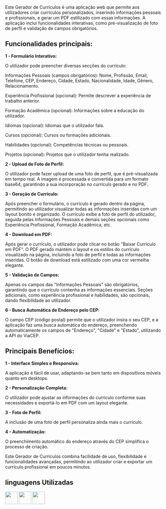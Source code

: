 Este Gerador de Currículos é uma aplicação web que permite aos utilizadores criar currículos personalizados, inserindo informações pessoais e profissionais, e gerar um PDF estilizado com essas informações. A aplicação inclui funcionalidades interativas, como pré-visualização de foto de perfil e validação de campos obrigatórios.

## Funcionalidades principais: ##

**1 - Formulário Interativo:**

O utilizador pode preencher diversas secções do currículo:

Informações Pessoais (campos obrigatórios): Nome, Profissão, Email, Telefone, CEP, Endereço, Cidade, Estado, Nacionalidade, Idade, Gênero, Relacionamento.

Experiência Profissional (opcional): Permite descrever a experiência de trabalho anterior.

Formação Acadêmica (opcional): Informações sobre a educação do utilizador.

Idiomas (opcional): Idiomas que o utilizador fala.

Cursos (opcional): Cursos ou formações adicionais.

Habilidades (opcional): Competências técnicas ou pessoais.

Projetos (opcional): Projetos que o utilizador tenha realizado.

**2 - Upload de Foto de Perfil:**

O utilizador pode fazer upload de uma foto de perfil, que é pré-visualizada em tempo real. A imagem é processada e convertida para um formato base64, garantindo a sua incorporação no currículo gerado e no PDF.

**3 - Geração de Currículo:**

Após preencher o formulário, o currículo é gerado dentro da página, permitindo ao utilizador visualizar todas as informações inseridas com um layout bonito e organizado. O currículo exibe a foto de perfil do utilizador, seguida pelas Informações Pessoais e demais seções opcionais como Experiência Profissional, Formação Acadêmica, etc.

**4 - Download em PDF:**

Após gerar o currículo, o utilizador pode clicar no botão "Baixar Currículo em PDF". O PDF gerado mantém o layout e os estilos do currículo visualizado na página, incluindo a foto de perfil e todas as informações inseridas. O botão de download está estilizado com uma cor vermelha elegante.

**5 - Validação de Campos:**

Apenas os campos das "Informações Pessoais" são obrigatórios, garantindo que o currículo contenha as informações essenciais. Seções adicionais, como experiência profissional e habilidades, são opcionais, dando flexibilidade ao utilizador.

**6 - Busca Automática de Endereço pelo CEP:**

O campo CEP (código postal) permite que o utilizador insira o seu CEP, e a aplicação faz uma busca automática do endereço, preenchendo automaticamente os campos de "Endereço", "Cidade" e "Estado", utilizando a API do ViaCEP.

## Principais Benefícios: ##

**1 - Interface Simples e Responsiva:**

A aplicação é fácil de usar, adaptando-se bem tanto em dispositivos móveis quanto em desktops.

**2 - Personalização Completa:**

O utilizador pode ajustar as informações do currículo conforme suas necessidades e exportá-lo em PDF com um layout elegante.

**3 - Foto de Perfil:**

A inclusão de uma foto de perfil personaliza ainda mais o currículo.

**4 - Automatização:**

O preenchimento automático do endereço através do CEP simplifica o processo de criação.

Este Gerador de Currículos combina facilidade de uso, flexibilidade e funcionalidades avançadas, permitindo ao utilizador criar e exportar um currículo profissional em poucos minutos.

## linguagens Utilizadas ##

<a href="https://programartudo.blogspot.com/2024/05/html-o-que-e-e-qual-sua-funcionalidade.html?m=1" target="_blank"><img loading="lazy" src="https://cdn.jsdelivr.net/gh/devicons/devicon/icons/html5/html5-original.svg" width="40" height="40"/></a> <a href="https://programartudo.blogspot.com/2024/05/css-significado-e-funcionalidade.html?m=1" target="_blank"><img loading="lazy" src="https://cdn.jsdelivr.net/gh/devicons/devicon/icons/css3/css3-original.svg" width="40" height="40"/></a> <a href="https://programartudo.blogspot.com/2024/05/javascript-significado-e-funcionalidade.html?m=1" target="_blank"><img loading="lazy" src="https://cdn.jsdelivr.net/gh/devicons/devicon/icons/javascript/javascript-original.svg" width="40" height="40"/></a>
